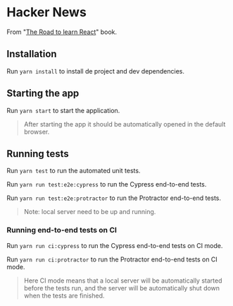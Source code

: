 # Hacker News

From "[The Road to learn React](https://leanpub.com/the-road-to-learn-react)" book.

## Installation

Run `yarn install` to install de project and dev dependencies.

## Starting the app

Run `yarn start` to start the application.

> After starting the app it should be automatically opened in the default browser.

## Running tests

Run `yarn test` to run the automated unit tests.

Run `yarn run test:e2e:cypress` to run the Cypress end-to-end tests.

Run `yarn run test:e2e:protractor` to run the Protractor end-to-end tests.

> Note: local server need to be up and running.

### Running end-to-end tests on CI

Run `yarn run ci:cypress` to run the Cypress end-to-end tests on CI mode.

Run `yarn run ci:protractor` to run the Protractor end-to-end tests on CI mode.

> Here CI mode means that a local server will be automatically started before the tests run, and the server will be automatically shut down when the tests are finished.
